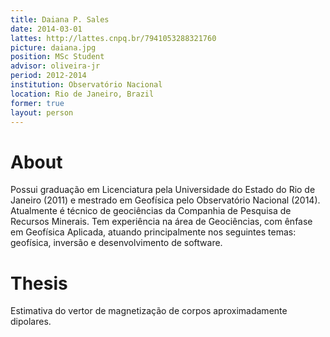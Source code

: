 ```yaml
---
title: Daiana P. Sales
date: 2014-03-01
lattes: http://lattes.cnpq.br/7941053288321760
picture: daiana.jpg
position: MSc Student
advisor: oliveira-jr
period: 2012-2014
institution: Observatório Nacional
location: Rio de Janeiro, Brazil
former: true
layout: person
---
```


# About

Possui graduação em Licenciatura pela Universidade do Estado do Rio de Janeiro
(2011) e mestrado em Geofísica pelo Observatório Nacional (2014). Atualmente é
técnico de geociências da Companhia de Pesquisa de Recursos Minerais. Tem
experiência na área de Geociências, com ênfase em Geofísica Aplicada, atuando
principalmente nos seguintes temas: geofísica, inversão e desenvolvimento de
software.

# Thesis

Estimativa do vertor de magnetização de corpos aproximadamente dipolares.

